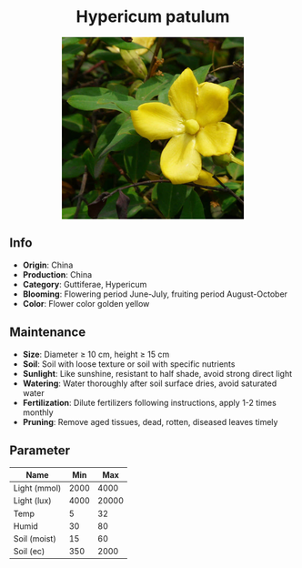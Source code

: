 <h1 align='center'>Hypericum patulum</h1>
<p align="center">
    <img 
        align='center'
        width='320'
        src="../images/hypericum patulum.png" 
        alt='Hypericum patulum' />
</p>

## Info

 - **Origin**: China
 - **Production**: China
 - **Category**: Guttiferae, Hypericum
 - **Blooming**: Flowering period June-July, fruiting period August-October
 - **Color**: Flower color golden yellow

## Maintenance

 - **Size**: Diameter ≥ 10 cm, height ≥ 15 cm
 - **Soil**: Soil with loose texture or soil with specific nutrients
 - **Sunlight**: Like sunshine, resistant to half shade, avoid strong direct light
 - **Watering**: Water thoroughly after soil surface dries, avoid saturated water
 - **Fertilization**: Dilute fertilizers following instructions, apply 1-2 times monthly
 - **Pruning**: Remove aged tissues, dead, rotten, diseased leaves timely

## Parameter

| Name         | Min  | Max   |
|--------------|------|-------|
| Light (mmol) | 2000 | 4000  |
| Light (lux)  | 4000 | 20000 |
| Temp         | 5    | 32    |
| Humid        | 30   | 80    |
| Soil (moist) | 15   | 60    |
| Soil (ec)    | 350  | 2000  |